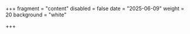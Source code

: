 +++
fragment = "content"
disabled = false
date = "2025-06-09"
weight = 20
background = "white"

+++

